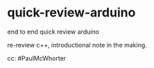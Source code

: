 # quick-review-arduino
end to end quick review arduino

re-review c++, introductional note in the making.

cc: #PaulMcWhorter